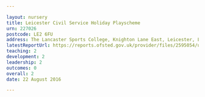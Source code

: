 ```yaml
---

layout: nursery
title: Leicester Civil Service Holiday Playscheme
urn: 227026
postcode: LE2 6FU
address: The Lancaster Sports College, Knighton Lane East, Leicester, Leicestershire, LE2 6FU
latestReportUrl: https://reports.ofsted.gov.uk/provider/files/2595054/urn/227026.pdf
teaching: 2
development: 2
leadership: 2
outcomes: 0
overall: 2
date: 22 August 2016

---
```

